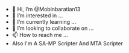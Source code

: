 - 👋 Hi, I’m @Mobinbaratian13
- 👀 I’m interested in ...
- 🌱 I’m currently learning ...
- 💞️ I’m looking to collaborate on ...
- 📫 How to reach me ...
- Also I'm A SA-MP Scripter And MTA Scripter

<!---
Mobinbaratian13/Mobinbaratian13 is a ✨ special ✨ repository because its `README.md` (this file) appears on your GitHub profile.
You can click the Preview link to take a look at your changes.
--->
